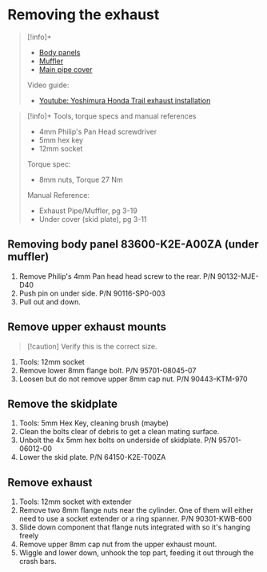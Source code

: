 # Removing the exhaust
> [!info]+
> - [Body panels](https://www.revzilla.com/oem/honda/2021-honda-trail-125-abs/body-cover?submodel=ct125aac)
> - [Muffler](https://www.revzilla.com/oem/honda/2021-honda-trail-125-abs/muffler?submodel=ct125aac)
> - [Main pipe cover](https://www.revzilla.com/oem/honda/2021-honda-trail-125-abs/main-pipe-cover?submodel=ct125aac) 
>
> Video guide:
> - [Youtube: Yoshimura Honda Trail exhaust installation](https://youtu.be/wgtX3aR5Ijg?t=77)

> [!info]+ Tools, torque specs and manual references
> - 4mm Philip's Pan Head screwdriver
> - 5mm hex key
> - 12mm socket
>
> Torque spec:
> - 8mm nuts, Torque 27 Nm
>
> Manual Reference:
> - Exhaust Pipe/Muffler, pg 3-19
> - Under cover (skid plate), pg 3-11

## Removing body panel 83600-K2E-A00ZA (under muffler)
1. Remove Philip's 4mm Pan head head screw to the rear. P/N 90132-MJE-D40
2. Push pin on under side. P/N 90116-SP0-003
3. Pull out and down.

## Remove upper exhaust mounts
> [!caution] Verify this is the correct size.
1. Tools: 12mm socket
2. Remove lower 8mm flange bolt. P/N 95701-08045-07
3. Loosen but do not remove upper 8mm cap nut. P/N 90443-KTM-970

## Remove the skidplate 
1. Tools: 5mm Hex Key, cleaning brush (maybe)
2. Clean the bolts clear of debris to get a clean mating surface.
3. Unbolt the 4x 5mm hex bolts on underside of skidplate. P/N 95701-06012-00
4. Lower the skid plate. P/N 64150-K2E-T00ZA

## Remove exhaust
1. Tools: 12mm socket with extender
2. Remove two 8mm flange nuts near the cylinder. One of them will either need to use a socket extender or a ring spanner. P/N 90301-KWB-600
3. Slide down component that flange nuts integrated with so it's hanging freely
4. Remove upper 8mm cap nut from the upper exhaust mount.
5. Wiggle and lower down, unhook the top part, feeding it out through the crash bars.
